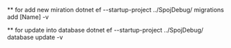 ﻿
** for add new miration
dotnet ef --startup-project ../SpojDebug/ migrations add [Name] -v

** for update into database
dotnet ef --startup-project ../SpojDebug/ database update -v

